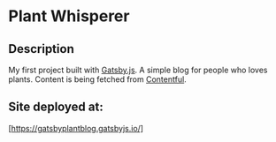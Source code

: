 # Plant Whisperer

## Description

My first project built with [Gatsby.js](https://www.gatsbyjs.com/). A simple blog for people who loves plants. Content is being fetched from [Contentful](https://www.contentful.com/). 

## Site deployed at:

[https://gatsbyplantblog.gatsbyjs.io/]
